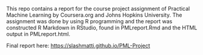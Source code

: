 This repo contains a report for the course project assignment of Practical Machine Learning by Coursera.org and Johns Hopkins University. The assignment was done by using R programming and the report was constructed R Markdown in RStudio, found in PMLreport.Rmd and the HTML output in PMLreport.html.

Final report here: https://slashmatti.github.io/PML-Project
